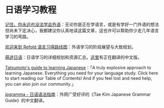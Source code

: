 # 日语学习教程

[记住，你永远也没法学会外语](thoughts-memo-zhihu-564422318.md)：无论你是正在学语言，或是有学好一门外语的想法但尚未下定决心，我都建议你认真地读这篇文章，这也许可以帮助你少走几年语言学习的弯路。

[欢迎来到 Refold 语言习得路线图](./reflod/detailed/Welcome%20to%20the%20Refold%20Roadmap.md)：外语学习的阶段展望与大致规划。

[萌途日语](https://learnjapanese.moe/)：日语学习的详细规划和资源汇总。[这里](https://hbq08jzhrer.larksuite.com/wiki/space/7448472336845553670?ccm_open_type=lark_wiki_spaceLink&open_tab_from=wiki_home)有正在翻译的中文版。

[Tatsumoto's guide to learning Japanese](https://tatsumoto.neocities.org/)：「A truly explosive approach to learning Japanese. Everything you need for your language study. Click here to start reading our Table of Contents! And if you feel lost and need help, you can also join our community.」

[jpgramma - 日语语法指南](https://res.wokanxing.info/jpgramma/index.html)：外网广受好评的《Tae Kim Japanese Grammar Guide》的中文翻译。
